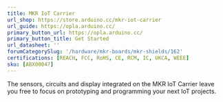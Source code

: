 ```yaml
---
title: MKR IoT Carrier
url_shop: https://store.arduino.cc/mkr-iot-carrier
url_guide: https://opla.arduino.cc/
primary_button_url: https://opla.arduino.cc/
primary_button_title: Get Started
url_datasheet: ''
forumCategorySlug: '/hardware/mkr-boards/mkr-shields/162'
certifications: [REACH, FCC, RoHS, CE, RCM, IC, UKCA, WEEE]
sku: [ABX00047]
---
```


The sensors, circuits and display integrated on the MKR IoT Carrier leave you free to focus on prototyping and programming your next IoT projects.